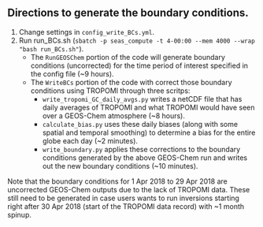 ## Directions to generate the boundary conditions.

1. Change settings in `config_write_BCs.yml`.
2. Run run_BCs.sh (`sbatch -p seas_compute -t 4-00:00 --mem 4000 --wrap "bash run_BCs.sh"`).
   - The `RunGEOSChem` portion of the code will generate boundary conditions (uncorrected) for the time period of interest specified in the config file (~9 hours).
   - The `WriteBCs` portion of the code with correct those boundary conditions using TROPOMI through three scritps:
      - `write_tropomi_GC_daily_avgs.py` writes a netCDF file that has daily averages of TROPOMI and what TROPOMI would have seen over a GEOS-Chem atmosphere (~8 hours).
      - `calculate_bias.py` uses these daily biases (along with some spatial and temporal smoothing) to determine a bias for the entire globe each day (~2 minutes).
      - `write_boundary.py` applies these corrections to the boundary conditions generated by the above GEOS-Chem run and writes out the new boundary conditions (~10 minutes).

Note that the boundary conditions for 1 Apr 2018 to 29 Apr 2018 are uncorrected GEOS-Chem outputs due to the lack of TROPOMI data. These still need to be generated in case users wants to run inversions starting right after 30 Apr 2018 (start of the TROPOMI data record) with ~1 month spinup.